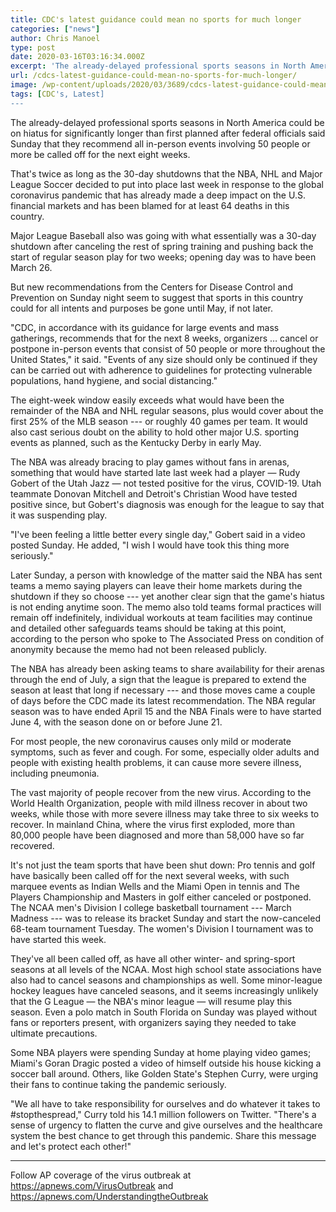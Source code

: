 ```yaml
---
title: CDC's latest guidance could mean no sports for much longer
categories: ["news"]
author: Chris Manoel
type: post
date: 2020-03-16T03:16:34.000Z
excerpt: 'The already-delayed professional sports seasons in North America could be on hiatus for significantly longer than first planned after federal officials said Sunday that they recommend all in-person events involving 50 people or more be called off for the next eight weeks.That''s twice as long as the 30-day shutdowns that the NBA, NHL and Major&hellip;'
url: /cdcs-latest-guidance-could-mean-no-sports-for-much-longer/
image: /wp-content/uploads/2020/03/3689/cdcs-latest-guidance-could-mean-no-sports-for-much-longer.jpg
tags: [CDC's, Latest]
---
```


The already-delayed professional sports seasons in North America could be on hiatus for significantly longer than first planned after federal officials said Sunday that they recommend all in-person events involving 50 people or more be called off for the next eight weeks.

That's twice as long as the 30-day shutdowns that the NBA, NHL and Major League Soccer decided to put into place last week in response to the global coronavirus pandemic that has already made a deep impact on the U.S. financial markets and has been blamed for at least 64 deaths in this country.

Major League Baseball also was going with what essentially was a 30-day shutdown after canceling the rest of spring training and pushing back the start of regular season play for two weeks; opening day was to have been March 26.

But new recommendations from the Centers for Disease Control and Prevention on Sunday night seem to suggest that sports in this country could for all intents and purposes be gone until May, if not later.

"CDC, in accordance with its guidance for large events and mass gatherings, recommends that for the next 8 weeks, organizers … cancel or postpone in-person events that consist of 50 people or more throughout the United States," it said. "Events of any size should only be continued if they can be carried out with adherence to guidelines for protecting vulnerable populations, hand hygiene, and social distancing."

The eight-week window easily exceeds what would have been the remainder of the NBA and NHL regular seasons, plus would cover about the first 25% of the MLB season --- or roughly 40 games per team. It would also cast serious doubt on the ability to hold other major U.S. sporting events as planned, such as the Kentucky Derby in early May.

The NBA was already bracing to play games without fans in arenas, something that would have started late last week had a player — Rudy Gobert of the Utah Jazz — not tested positive for the virus, COVID-19. Utah teammate Donovan Mitchell and Detroit's Christian Wood have tested positive since, but Gobert's diagnosis was enough for the league to say that it was suspending play.

"I've been feeling a little better every single day," Gobert said in a video posted Sunday. He added, "I wish I would have took this thing more seriously."

Later Sunday, a person with knowledge of the matter said the NBA has sent teams a memo saying players can leave their home markets during the shutdown if they so choose --- yet another clear sign that the game's hiatus is not ending anytime soon. The memo also told teams formal practices will remain off indefinitely, individual workouts at team facilities may continue and detailed other safeguards teams should be taking at this point, according to the person who spoke to The Associated Press on condition of anonymity because the memo had not been released publicly.

The NBA has already been asking teams to share availability for their arenas through the end of July, a sign that the league is prepared to extend the season at least that long if necessary --- and those moves came a couple of days before the CDC made its latest recommendation. The NBA regular season was to have ended April 15 and the NBA Finals were to have started June 4, with the season done on or before June 21.

For most people, the new coronavirus causes only mild or moderate symptoms, such as fever and cough. For some, especially older adults and people with existing health problems, it can cause more severe illness, including pneumonia.

The vast majority of people recover from the new virus. According to the World Health Organization, people with mild illness recover in about two weeks, while those with more severe illness may take three to six weeks to recover. In mainland China, where the virus first exploded, more than 80,000 people have been diagnosed and more than 58,000 have so far recovered.

It's not just the team sports that have been shut down: Pro tennis and golf have basically been called off for the next several weeks, with such marquee events as Indian Wells and the Miami Open in tennis and The Players Championship and Masters in golf either canceled or postponed. The NCAA men's Division I college basketball tournament --- March Madness --- was to release its bracket Sunday and start the now-canceled 68-team tournament Tuesday. The women's Division I tournament was to have started this week.

They've all been called off, as have all other winter- and spring-sport seasons at all levels of the NCAA. Most high school state associations have also had to cancel seasons and championships as well. Some minor-league hockey leagues have canceled seasons, and it seems increasingly unlikely that the G League — the NBA's minor league — will resume play this season. Even a polo match in South Florida on Sunday was played without fans or reporters present, with organizers saying they needed to take ultimate precautions.

Some NBA players were spending Sunday at home playing video games; Miami's Goran Dragic posted a video of himself outside his house kicking a soccer ball around. Others, like Golden State's Stephen Curry, were urging their fans to continue taking the pandemic seriously.

"We all have to take responsibility for ourselves and do whatever it takes to #stopthespread," Curry told his 14.1 million followers on Twitter. "There's a sense of urgency to flatten the curve and give ourselves and the healthcare system the best chance to get through this pandemic. Share this message and let's protect each other!"

* * *

Follow AP coverage of the virus outbreak at <https://apnews.com/VirusOutbreak> and <https://apnews.com/UnderstandingtheOutbreak>
